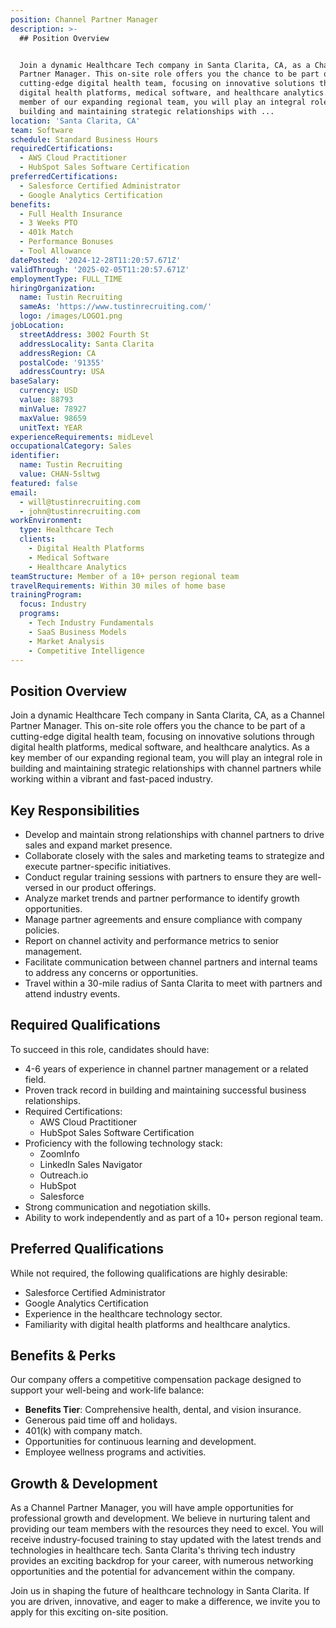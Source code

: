 ```yaml
---
position: Channel Partner Manager
description: >-
  ## Position Overview


  Join a dynamic Healthcare Tech company in Santa Clarita, CA, as a Channel
  Partner Manager. This on-site role offers you the chance to be part of a
  cutting-edge digital health team, focusing on innovative solutions through
  digital health platforms, medical software, and healthcare analytics. As a key
  member of our expanding regional team, you will play an integral role in
  building and maintaining strategic relationships with ...
location: 'Santa Clarita, CA'
team: Software
schedule: Standard Business Hours
requiredCertifications:
  - AWS Cloud Practitioner
  - HubSpot Sales Software Certification
preferredCertifications:
  - Salesforce Certified Administrator
  - Google Analytics Certification
benefits:
  - Full Health Insurance
  - 3 Weeks PTO
  - 401k Match
  - Performance Bonuses
  - Tool Allowance
datePosted: '2024-12-28T11:20:57.671Z'
validThrough: '2025-02-05T11:20:57.671Z'
employmentType: FULL_TIME
hiringOrganization:
  name: Tustin Recruiting
  sameAs: 'https://www.tustinrecruiting.com/'
  logo: /images/LOGO1.png
jobLocation:
  streetAddress: 3002 Fourth St
  addressLocality: Santa Clarita
  addressRegion: CA
  postalCode: '91355'
  addressCountry: USA
baseSalary:
  currency: USD
  value: 88793
  minValue: 78927
  maxValue: 98659
  unitText: YEAR
experienceRequirements: midLevel
occupationalCategory: Sales
identifier:
  name: Tustin Recruiting
  value: CHAN-5sltwg
featured: false
email:
  - will@tustinrecruiting.com
  - john@tustinrecruiting.com
workEnvironment:
  type: Healthcare Tech
  clients:
    - Digital Health Platforms
    - Medical Software
    - Healthcare Analytics
teamStructure: Member of a 10+ person regional team
travelRequirements: Within 30 miles of home base
trainingProgram:
  focus: Industry
  programs:
    - Tech Industry Fundamentals
    - SaaS Business Models
    - Market Analysis
    - Competitive Intelligence
---
```




## Position Overview

Join a dynamic Healthcare Tech company in Santa Clarita, CA, as a Channel Partner Manager. This on-site role offers you the chance to be part of a cutting-edge digital health team, focusing on innovative solutions through digital health platforms, medical software, and healthcare analytics. As a key member of our expanding regional team, you will play an integral role in building and maintaining strategic relationships with channel partners while working within a vibrant and fast-paced industry.

## Key Responsibilities

- Develop and maintain strong relationships with channel partners to drive sales and expand market presence.
- Collaborate closely with the sales and marketing teams to strategize and execute partner-specific initiatives.
- Conduct regular training sessions with partners to ensure they are well-versed in our product offerings.
- Analyze market trends and partner performance to identify growth opportunities.
- Manage partner agreements and ensure compliance with company policies.
- Report on channel activity and performance metrics to senior management.
- Facilitate communication between channel partners and internal teams to address any concerns or opportunities.
- Travel within a 30-mile radius of Santa Clarita to meet with partners and attend industry events.

## Required Qualifications

To succeed in this role, candidates should have:

- 4-6 years of experience in channel partner management or a related field.
- Proven track record in building and maintaining successful business relationships.
- Required Certifications:
  - AWS Cloud Practitioner
  - HubSpot Sales Software Certification
- Proficiency with the following technology stack:
  - ZoomInfo
  - LinkedIn Sales Navigator
  - Outreach.io
  - HubSpot
  - Salesforce
- Strong communication and negotiation skills.
- Ability to work independently and as part of a 10+ person regional team.

## Preferred Qualifications

While not required, the following qualifications are highly desirable:

- Salesforce Certified Administrator
- Google Analytics Certification
- Experience in the healthcare technology sector.
- Familiarity with digital health platforms and healthcare analytics.

## Benefits & Perks

Our company offers a competitive compensation package designed to support your well-being and work-life balance:

- **Benefits Tier**: Comprehensive health, dental, and vision insurance.
- Generous paid time off and holidays.
- 401(k) with company match.
- Opportunities for continuous learning and development.
- Employee wellness programs and activities.

## Growth & Development

As a Channel Partner Manager, you will have ample opportunities for professional growth and development. We believe in nurturing talent and providing our team members with the resources they need to excel. You will receive industry-focused training to stay updated with the latest trends and technologies in healthcare tech. Santa Clarita's thriving tech industry provides an exciting backdrop for your career, with numerous networking opportunities and the potential for advancement within the company.

Join us in shaping the future of healthcare technology in Santa Clarita. If you are driven, innovative, and eager to make a difference, we invite you to apply for this exciting on-site position.
